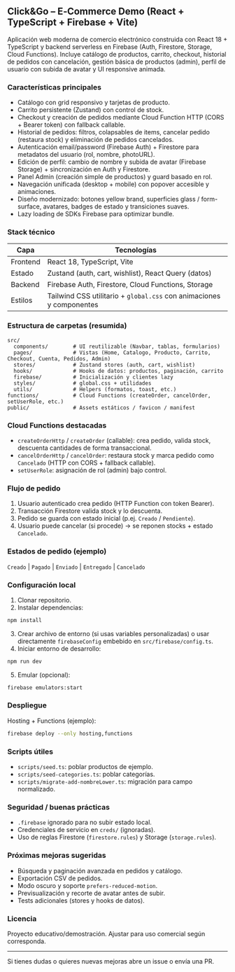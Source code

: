 ## Click&Go – E‑Commerce Demo (React + TypeScript + Firebase + Vite)

Aplicación web moderna de comercio electrónico construida con React 18 + TypeScript y backend serverless en Firebase (Auth, Firestore, Storage, Cloud Functions). Incluye catálogo de productos, carrito, checkout, historial de pedidos con cancelación, gestión básica de productos (admin), perfil de usuario con subida de avatar y UI responsive animada.

### Características principales
- Catálogo con grid responsivo y tarjetas de producto.
- Carrito persistente (Zustand) con control de stock.
- Checkout y creación de pedidos mediante Cloud Function HTTP (CORS + Bearer token) con fallback callable.
- Historial de pedidos: filtros, colapsables de items, cancelar pedido (restaura stock) y eliminación de pedidos cancelados.
- Autenticación email/password (Firebase Auth) + Firestore para metadatos del usuario (rol, nombre, photoURL).
- Edición de perfil: cambio de nombre y subida de avatar (Firebase Storage) + sincronización en Auth y Firestore.
- Panel Admin (creación simple de productos) y guard basado en rol.
- Navegación unificada (desktop + mobile) con popover accesible y animaciones.
- Diseño modernizado: botones yellow brand, superficies glass / form-surface, avatares, badges de estado y transiciones suaves.
- Lazy loading de SDKs Firebase para optimizar bundle.

### Stack técnico
| Capa | Tecnologías |
|------|-------------|
| Frontend | React 18, TypeScript, Vite |
| Estado | Zustand (auth, cart, wishlist), React Query (datos) |
| Backend | Firebase Auth, Firestore, Cloud Functions, Storage |
| Estilos | Tailwind CSS utilitario + `global.css` con animaciones y componentes |

### Estructura de carpetas (resumida)
```
src/
  components/        # UI reutilizable (Navbar, tablas, formularios)
  pages/             # Vistas (Home, Catalogo, Producto, Carrito, Checkout, Cuenta, Pedidos, Admin)
  stores/            # Zustand stores (auth, cart, wishlist)
  hooks/             # Hooks de datos: productos, paginación, carrito
  firebase/          # Inicialización y clientes lazy
  styles/            # global.css + utilidades
  utils/             # Helpers (formatos, toast, etc.)
functions/           # Cloud Functions (createOrder, cancelOrder, setUserRole, etc.)
public/              # Assets estáticos / favicon / manifest
```

### Cloud Functions destacadas
- `createOrderHttp` / `createOrder` (callable): crea pedido, valida stock, descuenta cantidades de forma transaccional.
- `cancelOrderHttp` / `cancelOrder`: restaura stock y marca pedido como `Cancelado` (HTTP con CORS + fallback callable).
- `setUserRole`: asignación de rol (admin) bajo control.

### Flujo de pedido
1. Usuario autenticado crea pedido (HTTP Function con token Bearer).
2. Transacción Firestore valida stock y lo descuenta.
3. Pedido se guarda con estado inicial (p.ej. `Creado` / `Pendiente`).
4. Usuario puede cancelar (si procede) -> se reponen stocks + estado `Cancelado`.

### Estados de pedido (ejemplo)
`Creado` | `Pagado` | `Enviado` | `Entregado` | `Cancelado`

### Configuración local
1. Clonar repositorio.
2. Instalar dependencias:
```bash
npm install
```
3. Crear archivo de entorno (si usas variables personalizadas) o usar directamente `firebaseConfig` embebido en `src/firebase/config.ts`.
4. Iniciar entorno de desarrollo:
```bash
npm run dev
```
5. Emular (opcional):
```bash
firebase emulators:start
```

### Despliegue
Hosting + Functions (ejemplo):
```bash
firebase deploy --only hosting,functions
```

### Scripts útiles
- `scripts/seed.ts`: poblar productos de ejemplo.
- `scripts/seed-categories.ts`: poblar categorías.
- `scripts/migrate-add-nombreLower.ts`: migración para campo normalizado.

### Seguridad / buenas prácticas
- `.firebase` ignorado para no subir estado local.
- Credenciales de servicio en `creds/` (ignoradas).
- Uso de reglas Firestore (`firestore.rules`) y Storage (`storage.rules`).

### Próximas mejoras sugeridas
- Búsqueda y paginación avanzada en pedidos y catálogo.
- Exportación CSV de pedidos.
- Modo oscuro y soporte `prefers-reduced-motion`.
- Previsualización y recorte de avatar antes de subir.
- Tests adicionales (stores y hooks de datos).

### Licencia
Proyecto educativo/demostración. Ajustar para uso comercial según corresponda.

---
Si tienes dudas o quieres nuevas mejoras abre un issue o envía una PR.
